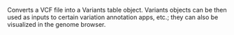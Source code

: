 Converts a VCF file into a Variants table object. Variants objects can be then
used as inputs to certain variation annotation apps, etc.; they can also be
visualized in the genome browser.
